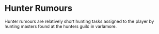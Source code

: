 # Hunter Rumours

Hunter rumours are relatively short hunting tasks assigned to the player by hunting masters found at the hunters guild in varlamore.